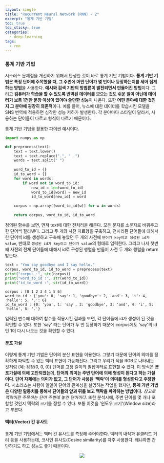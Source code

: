 ```yaml
---
layout: single
title: "Recurrent Neural Network (RNN) - 2"
excerpt: "통계 기반 기법"
toc: true
toc_sticky: true
categories:
  - deep-learning
tags:
  - rnn
---
```



### 통계 기반 기법
시소러스 문제점을 개선하기 위해서 탄생한 것이 바로 통계 기반 기법이다. **통계 기반 기법은 특정 단어에 주목했을 때, 그 주번에 어떤 단어가 몇 번이나 등장하는지를 세어 집계하는 방법**을 사용한다. **예시와 검색 기반의 방법론이 발전되면서 만들어진 방법**이다. 그리고 **컴퓨터가 학습을 할 수 있도록 번역된 데이터를 모으는 것도 쉬운 일이 아닌데 데이터가 보통 1천만 문장 이상이 있어야 쓸만한 성능**이 나온다. 또한 **어떤 분야에 대한 것인지 그 분야에 굉장히 의존적**이다. 예를 들어, 뉴스에 대한 데이터를 학습시킨 모델을 SNS 번역에 적용하면 심각한 성능 저하가 발생한다. 각 분야마다 스타일이 달라서, 사용하는 단어들이 다르고 형식이 다르기 때문이다.


통계 기반 기법을 활용한 파이썬 예시이다.

```python
import numpy as np

def preprocess(text):
    text = text.lower()
    text = text.replace(".", " .")
    words = text.split(" ")
    
    word_to_id = {}
    id_to_word = {}
    for word in words:
        if word not in word_to_id:
            new_id = len(word_to_id)
            word_to_id[word] = new_id
            id_to_word[new_id] = word
            
    corpus = np.array([word_to_id[w]] for w in words)
    
    return corpus, word_to_id, id_to_word
```

정의된 함수를 보면, 먼저 text에 대한 전처리을 해준다. 모든 문자를 소문자로 바꿔주고 한 단어씩 잘라낸다. 그리고 두 개의 사전 자료형을 구축하고, 전처리된 단어들에 대해서 한 단어씩 id를 생성하고 구축해 놓았던 두 개의 사전에 `단어가 key이고 생성된 id가 value`, 반대로 `생성된 id가 key이고 단어가 value`의 형태로 입력한다. 그리고 나서 첫번째 사전의 전체 단어들에 대해서 id로 구성된 행렬을 만들어 사전 두 개와 행렬을 return 받는다.


```python
text = "You say goodbye and I say hello."
corpus, word_to_id, id_to_word = preprocess(text)
print("corpus :", str(corpus))
print("word_to_id :", str(word_to_id))
print("id_to_word :", str(id_to_word))
```

    corpus : [0 1 2 3 4 1 5 6]
    word_to_id : {'you': 0, 'say': 1, 'goodbye': 2, 'and': 3, 'i': 4, 'hello': 5, '.': 6}
    id_to_word : {0: 'you', 1: 'say', 2: 'goodbye', 3: 'and', 4: 'i', 5: 'hello', 6: '.'}
    

입력된 변수에 대하여 함수를 적용시킨 결과를 보면, 각 단어들에 id가 생성이 된 것을 확인할 수 있다. 또한 'say' 라는 단어가 두 번 등장하기 때문에 corpus에도 'say'의 id인 1이 다시 나오는 것을 확인할 수 있다.


#### 분포 가설
이렇게 통계 기반 기법은 단어의 분산 표현을 이용한다. 그렇기 때문에 단어의 의미를 정확하게 파악할 수 있는 벡터 표현이 가능해진다. 그리고 우리가 색을 RGB로 나타내는 것처럼 (예: 검정(0, 0, 0)) 단어를 고정 길이의 밀집벡터로 표현할 수 있다. 이 방식은 **분포가설에 의해 고안되었는데, 단어의 의미는 주변 단어에 의해 형성이 된다고 하는 가설이다. 단어 자체에는 의미가 없고, 그 단어가 사용된 '맥락'이 의미를 형성한다고 주장한다.** 시소러스는 사람이 일일이 단어의 관계성을 설명하는 작업을 했지만, **통계 기반 기법은 다양한 말뭉치를 통해서 단어들의 앞과 뒤를 보고 맥락을 파악하는 방법이다.** *참고로 맥락이란 주목하는 단어 주변에 놓인 단어이다.* 또한 분석시에, 주변 단어를 몇 개나 포함할 것인지 맥락의 크기를 정할 수 있다. 보통 이것을 '윈도우 크기'(Window size)라고 부른다.


#### 벡터(Vector) 간 유사도
통계 기반 기법에서는 벡터 간 유사도를 측정해 주어야한다. 벡터의 내적과 유클리드 거리 등을 사용하는데, 코사인 유사도(Cosine similarity)를 자주 사용한다. 왜냐하면 간단하기도 하고 성능도 좋기 때문이다.

<center><img src="{{site.baseurl}}/assets/images/cosine-similarity.png" /></center><br>

